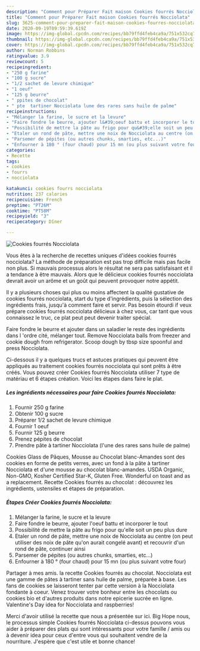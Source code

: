 ```yaml
---
description: "Comment pour Préparer Fait maison Cookies fourrés Nocciolata"
title: "Comment pour Préparer Fait maison Cookies fourrés Nocciolata"
slug: 3625-comment-pour-preparer-fait-maison-cookies-fourres-nocciolata
date: 2020-09-19T09:59:39.619Z
image: https://img-global.cpcdn.com/recipes/bb79ffd4feb4ca9a/751x532cq70/cookies-fourres-nocciolata-photo-principale-de-la-recette.jpg
thumbnail: https://img-global.cpcdn.com/recipes/bb79ffd4feb4ca9a/751x532cq70/cookies-fourres-nocciolata-photo-principale-de-la-recette.jpg
cover: https://img-global.cpcdn.com/recipes/bb79ffd4feb4ca9a/751x532cq70/cookies-fourres-nocciolata-photo-principale-de-la-recette.jpg
author: Norman Robbins
ratingvalue: 3.9
reviewcount: 5
recipeingredient:
- "250 g farine"
- "100 g sucre"
- "1/2 sachet de levure chimique"
- "1 oeuf"
- "125 g beurre"
- " ppites de chocolat"
- " pte  tartiner Nocciolata lune des rares sans huile de palme"
recipeinstructions:
- "Mélanger la farine, le sucre et la levure"
- "Faire fondre le beurre, ajouter l&#39;oeuf battu et incorporer le tout"
- "Possibilité de mettre la pâte au frigo pour qu&#39;elle soit un peu plus dure"
- "Etaler un rond de pâte, mettre une noix de Nocciolata au centre (on peut utiliser des noix de pâte qu&#39;on aurait congelé avant) et recouvrir d&#39;un rond de pâte, continuer ainsi"
- "Parsemer de pépites (ou autres chunks, smarties, etc...)"
- "Enfourner à 180 ° (four chaud) pour 15 mn (ou plus suivant votre four)"
categories:
- Recette
tags:
- cookies
- fourrs
- nocciolata

katakunci: cookies fourrs nocciolata 
nutrition: 237 calories
recipecuisine: French
preptime: "PT26M"
cooktime: "PT58M"
recipeyield: "3"
recipecategory: Dîner

---
```



![Cookies fourrés Nocciolata](https://img-global.cpcdn.com/recipes/bb79ffd4feb4ca9a/751x532cq70/cookies-fourres-nocciolata-photo-principale-de-la-recette.jpg)

Vous êtes à la recherche de recettes uniques d'idées cookies fourrés nocciolata? La méthode de préparation est pas trop difficile mais pas facile non plus. Si mauvais processus alors le résultat ne sera pas satisfaisant et il a tendance à être mauvais. Alors que le délicieux cookies fourrés nocciolata devrait avoir un arôme et un goût qui peuvent provoquer notre appétit.

Il y a plusieurs choses qui plus ou moins affectent la qualité gustative de cookies fourrés nocciolata, start du type d'ingrédients, puis la sélection des ingrédients frais, jusqu'à comment faire et servir. Pas besoin étourdi if veux prépare cookies fourrés nocciolata délicieux à chez vous, car tant que vous connaissez le truc, ce plat peut peut devenir traiter spécial.

Faire fondre le beurre et ajouter dans un saladier le reste des ingrédients dans l &#39;ordre cité, mélanger tout. Remove Nocciolata balls from freezer and cookie dough from refrigerator. Scoop dough by tbsp size spoonful and press Nocciolata.


Ci-dessous il y a quelques trucs et astuces pratiques qui peuvent être appliqués au traitement cookies fourrés nocciolata qui sont prêts à être créés. Vous pouvez créer Cookies fourrés Nocciolata utiliser 7 type de matériau et 6 étapes création. Voici les étapes dans faire le plat.

<!--inarticleads1-->

##### Les ingrédients nécessaires pour faire Cookies fourrés Nocciolata:

1. Fournir 250 g farine
1. Obtenir 100 g sucre
1. Préparer 1/2 sachet de levure chimique
1. Fournir 1 oeuf
1. Fournir 125 g beurre
1. Prenez  pépites de chocolat
1. Prendre  pâte à tartiner Nocciolata (l&#39;une des rares sans huile de palme)


Cookies Glass de Pâques, Mousse au Chocolat blanc-Amandes sont des cookies en forme de petits verres, avec un fond à la pâte à tartiner Nocciolata et d&#39;une mousse au chocolat blanc-amandes. USDA Organic, Non-GMO, Kosher Certified Star-K, Gluten Free. Wonderful on toast and as a replacement. Recette Cookies fourrés au chocolat : découvrez les ingrédients, ustensiles et étapes de préparation. 

<!--inarticleads2-->

##### Étapes Créer Cookies fourrés Nocciolata:

1. Mélanger la farine, le sucre et la levure
1. Faire fondre le beurre, ajouter l&#39;oeuf battu et incorporer le tout
1. Possibilité de mettre la pâte au frigo pour qu&#39;elle soit un peu plus dure
1. Etaler un rond de pâte, mettre une noix de Nocciolata au centre (on peut utiliser des noix de pâte qu&#39;on aurait congelé avant) et recouvrir d&#39;un rond de pâte, continuer ainsi
1. Parsemer de pépites (ou autres chunks, smarties, etc...)
1. Enfourner à 180 ° (four chaud) pour 15 mn (ou plus suivant votre four)


Partager à mes amis. la recette Cookies fourrés au chocolat. Nocciolata est une gamme de pâtes à tartiner sans huile de palme, préparée à base. Les fans de cookies se laisseront tenter par cette version à la Nocciolata fondante à coeur. Venez trouver votre bonheur entre les chocolats ou cookies bio et d&#39;autres produits dans notre epicerie sucrée en ligne. Valentine&#39;s Day idea for Nocciolata and raspberries! 


Merci d'avoir utilisé la recette que nous a présentée sur ici. Big Hope nous, le processus simple Cookies fourrés Nocciolata ci-dessus pouvons vous aider à préparer des plats qui sont intéressants pour votre famille / amis ou à devenir idea pour ceux d'entre vous qui souhaitent vendre de la nourriture. J'espère que c'est utile et bonne chance!
